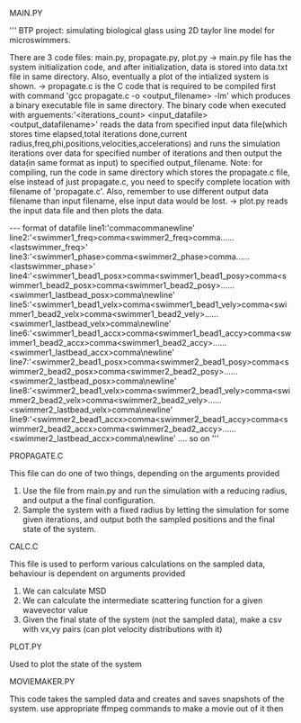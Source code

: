 MAIN.PY

 '''
 BTP project: simulating biological glass using 2D taylor line model for microswimmers.

 There are 3 code files: main.py, propagate.py, plot.py
 -> main.py file has the system initialization code, and after initialization, data is stored into data.txt file in same directory. Also, eventually a plot of the intialized system is shown.
 -> propagate.c is the C code that is required to be compiled first with command 'gcc propagate.c -o <output_filename> -lm' which produces a binary executable file in same directory. The binary code when executed with arguements:'<iterations_count> <input_datafile> <output_datafilename>' reads the data from specified input data file(which stores time elapsed,total iterations done,current radius,freq,phi,positions,velocities,accelerations) and runs the simulation iterations over data for specified number of iterations and then output the data(in same format as input) to specified output_filename. Note: for compiling, run the code in same directory which stores the propagate.c file, else instead of just propagate.c, you need to specify complete location with filename of 'propagate.c'. Also, remember to use different output data filename than input filename, else input data would be lost.
 -> plot.py reads the input data file and then plots the data.

 --- format of datafile
 line1:'<elapsed time>comma<counter till now>comma<current radius>newline'
 line2:'<swimmer1_freq>comma<swimmer2_freq>comma......<lastswimmer_freq>'
 line3:'<swimmer1_phase>comma<swimmer2_phase>comma......<lastswimmer_phase>'
 line4:'<swimmer1_bead1_posx>comma<swimmer1_bead1_posy>comma<swimmer1_bead2_posx>comma<swimmer1_bead2_posy>......<swimmer1_lastbead_posx>comma<posy>\newline'
 line5:'<swimmer1_bead1_velx>comma<swimmer1_bead1_vely>comma<swimmer1_bead2_velx>comma<swimmer1_bead2_vely>......<swimmer1_lastbead_velx>comma<vely>\newline'
 line6:'<swimmer1_bead1_accx>comma<swimmer1_bead1_accy>comma<swimmer1_bead2_accx>comma<swimmer1_bead2_accy>......<swimmer1_lastbead_accx>comma<accy>\newline'
 line7:'<swimmer2_bead1_posx>comma<swimmer2_bead1_posy>comma<swimmer2_bead2_posx>comma<swimmer2_bead2_posy>......<swimmer2_lastbead_posx>comma<posy>\newline'
 line8:'<swimmer2_bead1_velx>comma<swimmer2_bead1_vely>comma<swimmer2_bead2_velx>comma<swimmer2_bead2_vely>......<swimmer2_lastbead_velx>comma<vely>\newline'
 line9:'<swimmer2_bead1_accx>comma<swimmer2_bead1_accy>comma<swimmer2_bead2_accx>comma<swimmer2_bead2_accy>......<swimmer2_lastbead_accx>comma<accy>\newline'
 .... so on
 '''

PROPAGATE.C

This file can do one of two things, depending on the arguments provided
1. Use the file from main.py and run the simulation with a reducing radius, and output a the final configuration.
2. Sample the system with a fixed radius by letting the simulation for some given iterations, and output both the sampled positions and the final state of the system.

CALC.C

This file is used to perform various calculations on the sampled data, behaviour is dependent on arguments provided
1. We can calculate MSD
2. We can calculate the intermediate scattering function for a given wavevector value
3. Given the final state of the system (not the sampled data), make a csv with vx,vy pairs (can plot velocity distributions with it)

PLOT.PY

Used to plot the state of the system

MOVIEMAKER.PY

This code takes the sampled data and creates and saves snapshots of the system.
use appropriate ffmpeg commands to make a movie out of it then

